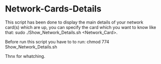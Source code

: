 # Network-Cards-Details

This script has been done to display the main details of your network card(s) which are up, you can specify the card which you want to know like that:
sudo ./Show_Network_Details.sh <Network_Card>.

Before run this script you have to to run: chmod 774 Show_Network_Details.sh

Thnx for whatching.
